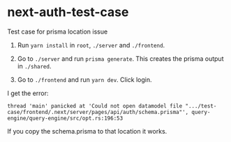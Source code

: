 # next-auth-test-case

Test case for prisma location issue

1. Run `yarn install` in `root`, `./server` and `./frontend`.

2. Go to `./server` and run `prisma generate`. This creates the prisma output in `./shared`.

3. Go to `./frontend` and run `yarn dev`. Click login. 

I get the error: 
````
thread 'main' panicked at 'Could not open datamodel file ".../test-case/frontend/.next/server/pages/api/auth/schema.prisma"', query-engine/query-engine/src/opt.rs:196:53
````

If you copy the schema.prisma to that location it works.
